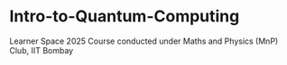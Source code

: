 # Intro-to-Quantum-Computing
Learner Space 2025 Course conducted under Maths and Physics (MnP) Club, IIT Bombay
